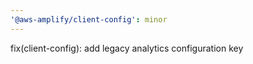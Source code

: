 ```yaml
---
'@aws-amplify/client-config': minor
---
```


fix(client-config): add legacy analytics configuration key
